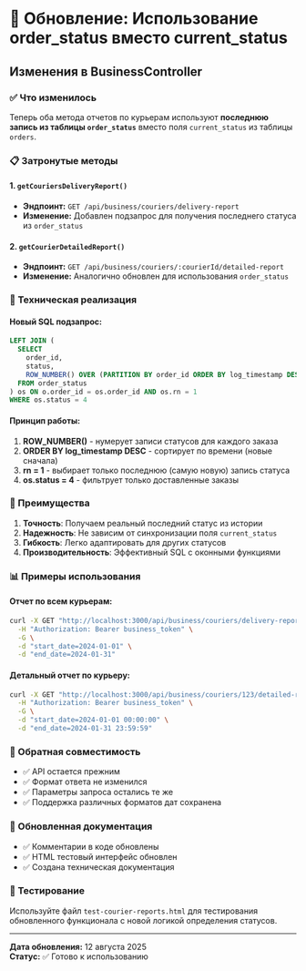 # 🔄 Обновление: Использование order_status вместо current_status

## Изменения в BusinessController

### ✅ Что изменилось

Теперь оба метода отчетов по курьерам используют **последнюю запись из таблицы `order_status`** вместо поля `current_status` из таблицы `orders`.

### 📋 Затронутые методы

#### 1. `getCouriersDeliveryReport()`
- **Эндпоинт:** `GET /api/business/couriers/delivery-report`
- **Изменение:** Добавлен подзапрос для получения последнего статуса из `order_status`

#### 2. `getCourierDetailedReport()`
- **Эндпоинт:** `GET /api/business/couriers/:courierId/detailed-report`  
- **Изменение:** Аналогично обновлен для использования `order_status`

### 🔧 Техническая реализация

#### Новый SQL подзапрос:
```sql
LEFT JOIN (
  SELECT 
    order_id, 
    status,
    ROW_NUMBER() OVER (PARTITION BY order_id ORDER BY log_timestamp DESC) as rn
  FROM order_status
) os ON o.order_id = os.order_id AND os.rn = 1
WHERE os.status = 4
```

#### Принцип работы:
1. **ROW_NUMBER()** - нумерует записи статусов для каждого заказа
2. **ORDER BY log_timestamp DESC** - сортирует по времени (новые сначала)
3. **rn = 1** - выбирает только последнюю (самую новую) запись статуса
4. **os.status = 4** - фильтрует только доставленные заказы

### 🎯 Преимущества

1. **Точность**: Получаем реальный последний статус из истории
2. **Надежность**: Не зависим от синхронизации поля `current_status`
3. **Гибкость**: Легко адаптировать для других статусов
4. **Производительность**: Эффективный SQL с оконными функциями

### 📊 Примеры использования

#### Отчет по всем курьерам:
```bash
curl -X GET "http://localhost:3000/api/business/couriers/delivery-report" \
  -H "Authorization: Bearer business_token" \
  -G \
  -d "start_date=2024-01-01" \
  -d "end_date=2024-01-31"
```

#### Детальный отчет по курьеру:
```bash
curl -X GET "http://localhost:3000/api/business/couriers/123/detailed-report" \
  -H "Authorization: Bearer business_token" \
  -G \
  -d "start_date=2024-01-01 00:00:00" \
  -d "end_date=2024-01-31 23:59:59"
```

### 🚀 Обратная совместимость

- ✅ API остается прежним
- ✅ Формат ответа не изменился  
- ✅ Параметры запроса остались те же
- ✅ Поддержка различных форматов дат сохранена

### 📝 Обновленная документация

- ✅ Комментарии в коде обновлены
- ✅ HTML тестовый интерфейс обновлен
- ✅ Создана техническая документация

### 🧪 Тестирование

Используйте файл `test-courier-reports.html` для тестирования обновленного функционала с новой логикой определения статусов.

---

**Дата обновления:** 12 августа 2025  
**Статус:** ✅ Готово к использованию
